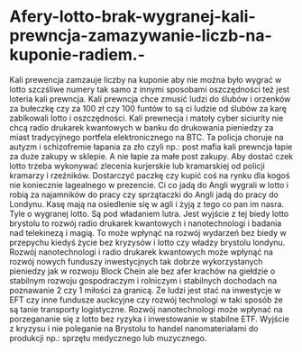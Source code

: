 # Afery-lotto-brak-wygranej-kali-prewncja-zamazywanie-liczb-na-kuponie-radiem.-
Kali prewencja zamzauje liczby na kuponie aby nie można było wygrać w lotto szczśliwe numery tak samo z innymi sposobami oszczędności też jest loteria kali prewncja. Kali prewncja chce zmusić ludzi do ślubów i orzenków za bułeczkę czy za 100 zł czy 100 funtów to są ci ludzie od ślubów za karę zablkowali lotto i oszczędności. 
Kali prewnecja i matoły cyber siciurity nie chcą radio drukarek kwantowych w banku do drukowania pieniedzy za miast tradycyjnego portfela elektronicznego na BTC. 
Ta policja choruje na autyzm i schizofremie łapania za zło czyli np.: post mafia kali prewncja łapie za duże zakupy w sklepie. A nie łapie za małe post zakupy. 
Aby dostać czek lotto trzeba wykonywać zlecenia kurjerskie lub kramarskiej od policji kramarzy i rzeźników. Dostarczyć paczkę czy kupić coś na rynku dla kogoś nie koniecznie lagealnego w prezencie. Ci co jadą do Angli wygrali w lotto i robią za najamników do pracy czy sprzątaczki do Angli jadą do pracy do Londynu. Kasę mają na osiedlenie się w agli i żyją z tego co pan im nasra. Tyle o wygranej lotto. Są pod władaniem lutra. 
Jest wyjście z tej biedy lotto brystolu to rozwój radio drukarek kwantowych i nanotechnologi i badania nad telekinezą i magią. To może wpłynąć na rozwój wydarzeń bez biedy w przepychu kiedyś życie bez kryzysów i lotto czy władzy brystolu londynu.   
Rozwój nanotechnologi i radio drukarek kwantowych może wpłynąć na rozwój nowych funduszy inwestycjnych tak dobrze wykorzystanych pieniedzy jak w rozwoju Block Chein ale bez afer krachów na giełdzie o stabilnym rozwoju gospodraczym i rolniczym i stabilnych dochodach na poznawanie 2 czy 1 miłości za granicą. Że ludzi jest stać na inwestycje w EFT czy inne fundusze auckcyjne czy rozwój technologi w taki sposób że są tanie transporty logistyczne. 
Rozwój nanotechnologi może wpłynać na porzegananie się z lotto bez ryzyka i inwestowanie w stabilne ETF. 
Wyjście z kryzysu i nie poleganie na Brystolu to handel nanomateriałami do produkcji np.: sprzętu medycznego lub muzycznego. 
